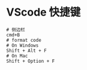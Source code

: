 # VScode 快捷键

```
# 侧边栏
cmd+B
# format code
# On Windows 
Shift + Alt + F
# On Mac 
Shift + Option + F



```



